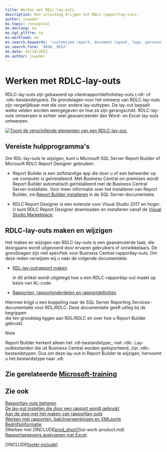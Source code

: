 ```yaml
---
title: Werken met RDLC-lay-outs
description: Een inleiding krijgen tot RDLC-rapportlay-outs.
author: jswymer
ms.topic: conceptual
ms.devlang: na
ms.tgt_pltfrm: na
ms.workload: na
ms.search.keywords: 'customized report, document layout, logo, personalize'
ms.search.form: '9650, 9652'
ms.date: 03/14/2022
ms.author: jswymer
---
```

# <a name="working-with-rdlc-layouts"></a><a name="working-with-rdlc-layouts"></a><a name="working-with-rdlc-layouts"></a>Werken met RDLC-lay-outs

RDLC-lay-outs zijn gebaseerd op clientrapportdefinitielay-outs (.rdl- of .rdlc-bestandstypen). De grondslagen voor het ontwerp van RDLC-lay-outs zijn vergelijkbaar met die voor andere lay-outtypen. De lay-out bepaalt welke velden worden weergegeven en hoe ze zijn gerangschikt. RDLC-lay-outs ontwerpen is echter veel geavanceerder dan Word- en Excel-lay-outs ontwerpen.

[![Toont de verschillende elementen van een RDLC-lay-out.](media/rdlc-layout.png)](media/rdlc-layout.png#lightbox)

## <a name="required-tools"></a><a name="required-tools"></a><a name="required-tools"></a>Vereiste hulpprogramma's

Om RDL-lay-outs te wijzigen, kunt u Microsoft SQL Server Report Builder of Microsoft RDLC Report Designer gebruiken.

- Report Builder is een zelfstandige app die door u of een beheerder op uw computer is geïnstalleerd. Met Business Central on-premises wordt Report Builder automatisch geïnstalleerd met de Business Central Server-installatie. Voor meer informatie over het installeren van Report Builder, zie [Report Builder installeren](/sql/reporting-services/install-windows/install-report-builder) in de SQL Server-documentatie.

- RDLC Report Designer is een extensie voor Visual Studio 2017 en hoger. U kunt RDLC Report Designer downloaden en installeren vanaf de [Visual Studio Marketplace](https://marketplace.visualstudio.com/items?itemName=ProBITools.MicrosoftRdlcReportDesignerforVisualStudio-18001).

## <a name="create-and-modify-rdlc-layouts"></a><a name="create-and-modify-rdlc-layouts"></a><a name="create-and-modify-rdlc-layouts"></a>RDLC-lay-outs maken en wijzigen

Het maken en wijzigen van RDLC-lay-outs is een geavanceerde taak, die doorgaans wordt uitgevoerd door ervaren gebruikers of ontwikkelaars. De grondslagen zijn niet specifiek voor Business Central-rapportlay-outs. Om deze reden verwijzen wij u naar de volgende documentatie:

- [RDL-lay-outrapport maken](/dynamics365/business-central/dev-itpro/developer/devenv-howto-rdl-report-layout)

    In dit artikel wordt uitgelegd hoe u een RDLC-rapportlay-out maakt op basis van AL-code.

- [Rapporten, rapportonderdelen en rapportdefinities ](/sql/reporting-services/report-design/reports-report-parts-and-report-definitions-report-builder-and-ssrs?)

 Hiermee krijgt u een koppeling naar de SQL Server Reporting Services-documentatie voor RDL/RDLC. Deze documentatie geeft uitleg bij de begrippen  
die ten grondslag liggen aan RDL/RDLC en over hoe u Report Builder gebruikt.

> [!NOTE]
> Report Builder herkent alleen het .rdl-bestandstype;, niet .rdlc. Lay-outbestanden die uit Business Central worden geëxporteerd, zijn .rdlc-bestandstypen. Dus om deze lay-out in Report Builder te wijzigen, hernoemt u het bestandstype naar .rdl.

## <a name="see-related-microsoft-training"></a><a name="see-related-microsoft-training"></a><a name="see-related-microsoft-training"></a>Zie gerelateerde [Microsoft-training](/training/modules/change-documents-dynamics-365-business-central/index)

## <a name="see-also"></a><a name="see-also"></a><a name="see-also"></a>Zie ook

[Rapportlay-outs beheren](ui-manage-report-layouts.md)  
[De lay-out instellen die door een rapport wordt gebruikt](ui-set-report-layout.md)  
[Aan de slag met het maken van rapportlay-outs](ui-get-started-layouts.md)  
[Werken met rapporten, batchverwerkingen en XMLports](ui-work-report.md)  
[Bedrijfsinformatie](bi.md)  
[Werken met [!INCLUDE[prod_short](includes/prod_short.md)]](ui-work-product.md)  
[Rapportgegevens analyseren met Excel](report-analyze-excel.md).

[!INCLUDE[footer-include](includes/footer-banner.md)]
